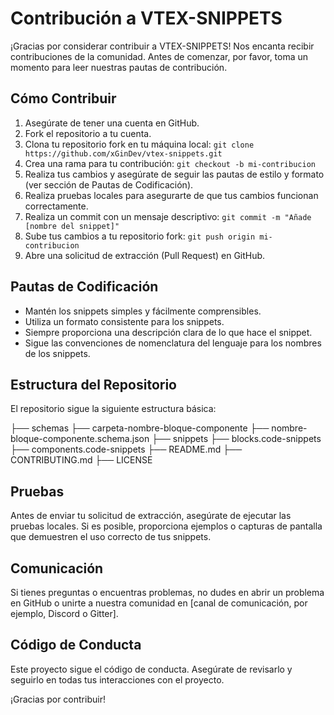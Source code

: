 # Contribución a VTEX-SNIPPETS

¡Gracias por considerar contribuir a VTEX-SNIPPETS! Nos encanta recibir contribuciones de la comunidad. Antes de comenzar, por favor, toma un momento para leer nuestras pautas de contribución.

## Cómo Contribuir

1. Asegúrate de tener una cuenta en GitHub.
2. Fork el repositorio a tu cuenta.
3. Clona tu repositorio fork en tu máquina local: `git clone https://github.com/xGinDev/vtex-snippets.git`
4. Crea una rama para tu contribución: `git checkout -b mi-contribucion`
5. Realiza tus cambios y asegúrate de seguir las pautas de estilo y formato (ver sección de Pautas de Codificación).
6. Realiza pruebas locales para asegurarte de que tus cambios funcionan correctamente.
7. Realiza un commit con un mensaje descriptivo: `git commit -m "Añade [nombre del snippet]"`
8. Sube tus cambios a tu repositorio fork: `git push origin mi-contribucion`
9. Abre una solicitud de extracción (Pull Request) en GitHub.

## Pautas de Codificación

- Mantén los snippets simples y fácilmente comprensibles.
- Utiliza un formato consistente para los snippets.
- Siempre proporciona una descripción clara de lo que hace el snippet.
- Sigue las convenciones de nomenclatura del lenguaje para los nombres de los snippets.

## Estructura del Repositorio

El repositorio sigue la siguiente estructura básica:

├── schemas
  ├── carpeta-nombre-bloque-componente
    ├── nombre-bloque-componente.schema.json
├── snippets
  ├── blocks.code-snippets
  ├── components.code-snippets
├── README.md
├── CONTRIBUTING.md
├── LICENSE


## Pruebas

Antes de enviar tu solicitud de extracción, asegúrate de ejecutar las pruebas locales. Si es posible, proporciona ejemplos o capturas de pantalla que demuestren el uso correcto de tus snippets.

## Comunicación

Si tienes preguntas o encuentras problemas, no dudes en abrir un problema en GitHub o unirte a nuestra comunidad en [canal de comunicación, por ejemplo, Discord o Gitter].

## Código de Conducta

Este proyecto sigue el código de conducta. Asegúrate de revisarlo y seguirlo en todas tus interacciones con el proyecto.

¡Gracias por contribuir!
